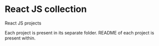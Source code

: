 # React JS collection
React JS projects

Each project is present in its separate folder. README of each project is present within.

